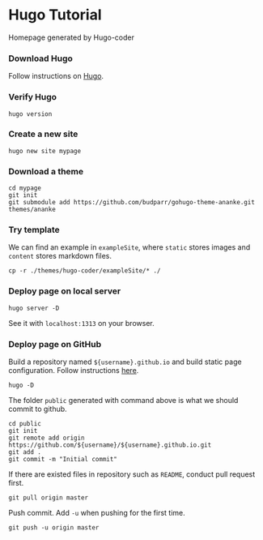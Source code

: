 # Hugo Tutorial

Homepage generated by Hugo-coder

### Download Hugo

Follow instructions on [Hugo](https://gohugo.io/getting-started/installing).

### Verify Hugo

```shell
hugo version
```

### Create a new site

```shell
hugo new site mypage
```

### Download a theme
```shell
cd mypage
git init
git submodule add https://github.com/budparr/gohugo-theme-ananke.git themes/ananke
```

### Try template

We can find an example in `exampleSite`, where `static` stores images and `content` stores markdown files.

```shell
cp -r ./themes/hugo-coder/exampleSite/* ./
```

### Deploy page on local server

```shell
hugo server -D
```

See it with `localhost:1313` on your browser.

### Deploy page on GitHub

Build a repository named `${username}.github.io` and build static page configuration. Follow instructions [here](https://pages.github.com/).

```shell
hugo -D
```

The folder `public` generated with command above is what we should commit to github.

```shell
cd public
git init
git remote add origin https://github.com/${username}/${username}.github.io.git
git add .
git commit -m "Initial commit"
```

If there are existed files in repository such as `README`, conduct pull request first.

```shell
git pull origin master
```

Push commit. Add `-u` when pushing for the first time.

```shell
git push -u origin master
```
